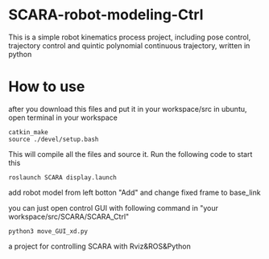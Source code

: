 # SCARA-robot-modeling-Ctrl
This is a simple robot kinematics process project, including pose control, trajectory control and quintic polynomial continuous trajectory, written in python



# How to use
after you download this files and put it in your workspace/src in ubuntu, open terminal in your workspace
```
catkin_make
source ./devel/setup.bash
```
This will compile all the files and source it. Run the following code to start this
```
roslaunch SCARA display.launch
```
add robot model from left botton "Add" and change fixed frame to base_link

you can just open control GUI with following command in "your workspace/src/SCARA/SCARA_Ctrl"

```
python3 move_GUI_xd.py
```

a project for controlling SCARA with Rviz&amp;ROS&amp;Python
